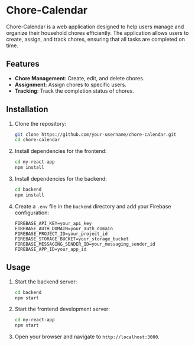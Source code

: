 # Chore-Calendar

Chore-Calendar is a web application designed to help users manage and organize their household chores efficiently. The application allows users to create, assign, and track chores, ensuring that all tasks are completed on time.

## Features

- **Chore Management**: Create, edit, and delete chores.
- **Assignment**: Assign chores to specific users.
- **Tracking**: Track the completion status of chores.

## Installation

1. Clone the repository:
    ```bash
    git clone https://github.com/your-username/chore-calendar.git
    cd chore-calendar
    ```

2. Install dependencies for the frontend:
    ```bash
    cd my-react-app
    npm install
    ```

3. Install dependencies for the backend:
    ```bash
    cd backend
    npm install
    ```

4. Create a `.env` file in the `backend` directory and add your Firebase configuration:
    ```env
    FIREBASE_API_KEY=your_api_key
    FIREBASE_AUTH_DOMAIN=your_auth_domain
    FIREBASE_PROJECT_ID=your_project_id
    FIREBASE_STORAGE_BUCKET=your_storage_bucket
    FIREBASE_MESSAGING_SENDER_ID=your_messaging_sender_id
    FIREBASE_APP_ID=your_app_id
    ```

## Usage

1. Start the backend server:
    ```bash
    cd backend
    npm start
    ```

2. Start the frontend development server:
    ```bash
    cd my-react-app
    npm start
    ```

3. Open your browser and navigate to `http://localhost:3000`.